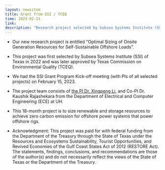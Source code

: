 ```yaml
---
layout: newsitem
title: Grant from SSI / TCEQ
time: 2023-02-21
link: 
description: "Research project selected by Subsea Systems Institute (SSI) of Texas with approval from Texas Commission on Environmental Quality (TCEQ), with a total funding of $155,000. It is federal funding from the Department of the Treasury through the State of Texas."
---
```


* Our new research project is entitled "Optimal Sizing of Onsite Generation Resources for Self-Sustainable Offshore Loads".

* This project was first selected by Subsea Systems Institute (SSI) of Texas in 2022 and was later approved by Texas Commission on Environmental Quality (TCEQ). 

* We had the SSI Grant Program Kick-off meeting (with PIs of all selected projects) on February 15, 2023.

* The project team consists of <a href="/people/Xingpeng-Li" class="off">the PI Dr. Xingpeng Li</a>, and Co-PI Dr. Kaushik Rajashekara from the Department of Electrical and Computer Engineering (ECE) at UH.

* This 18-month project is to size renewable and storage resources to achieve zero carbon emission for offshore power systems that power offshore rigs.

* Acknowledgment: This project was paid for with federal funding from the Department of the Treasury through the State of Texas under the Resources and Ecosystems Sustainability, Tourist Opportunities, and Revived Economies of the Gulf Coast States Act of 2012 (RESTORE Act). The statements, findings, conclusions, and recommendations are those of the author(s) and do not necessarily reflect the views of the State of Texas or the Department of the Treasury.